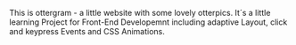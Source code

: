 This is ottergram - a little website with some lovely otterpics.
It´s a little learning Project for Front-End Developemnt including adaptive Layout, click and keypress Events and CSS Animations.
